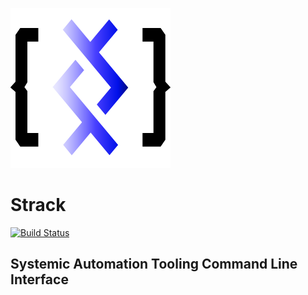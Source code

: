 [![Systemic Strack](./logo/Systemic-DNA-Code-strack-256x256.png)](./logo/Systemic-DNA-Code-strack-256x256.png)

# Strack

[![Build Status](https://travis-ci.org/Adron/systemic-strack.svg?branch=master)](https://travis-ci.org/Adron/systemic-strack)

## Systemic Automation Tooling Command Line Interface


